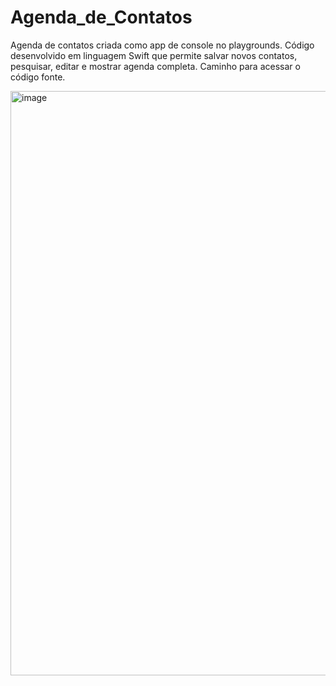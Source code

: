 # Agenda_de_Contatos
Agenda de contatos criada como app de console no playgrounds. 
Código desenvolvido em linguagem Swift que permite salvar novos contatos, pesquisar, editar e mostrar agenda completa.
Caminho para acessar o código fonte. 

<img width="935" alt="image" src="https://user-images.githubusercontent.com/83432550/173413360-39db0f13-419e-4618-978d-31b07f14b65b.png">
